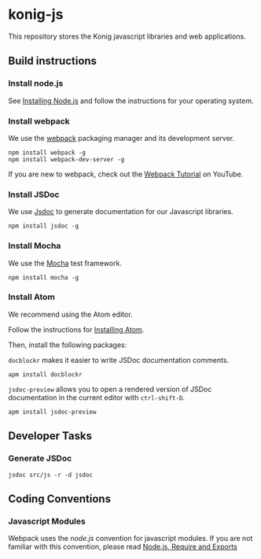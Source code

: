 # konig-js

This repository stores the Konig javascript libraries and web applications.

## Build instructions

### Install node.js

See [Installing Node.js](https://nodejs.org/en/download/package-manager/)
and follow the instructions for your operating system.

### Install webpack
We use the [webpack](https://webpack.github.io/) packaging manager and its
development server.

```
npm install webpack -g
npm install webpack-dev-server -g
```

If you are new to webpack, check out the
[Webpack Tutorial](https://www.youtube.com/watch?v=9kJVYpOqcVU) on YouTube.

### Install JSDoc
We use [Jsdoc](http://usejsdoc.org/) to generate documentation for our Javascript
libraries.

```
npm install jsdoc -g
```


### Install Mocha
We use the [Mocha](https://mochajs.org/) test framework.

```
npm install mocha -g
```
### Install Atom
We recommend using the Atom editor.

Follow the instructions for
[Installing Atom](http://flight-manual.atom.io/getting-started/sections/installing-atom/).

Then, install the following packages:

 `docblockr` makes it easier to write JSDoc documentation comments.

```
apm install docblockr
```

`jsdoc-preview` allows you to open a rendered version of JSDoc documentation in
the current editor with `ctrl-shift-D`.

```
apm install jsdoc-preview
```

## Developer Tasks


### Generate JSDoc

```
jsdoc src/js -r -d jsdoc
```

## Coding Conventions

### Javascript Modules
Webpack uses the *node.js* convention for javascript modules.  If you are not
familiar with this convention, please read
[Node.js, Require and Exports](http://openmymind.net/2012/2/3/Node-Require-and-Exports/)
